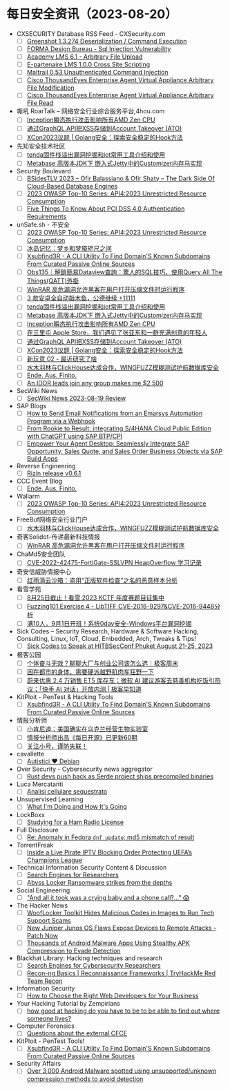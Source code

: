 # 每日安全资讯（2023-08-20）

- CXSECURITY Database RSS Feed - CXSecurity.com
  - [ ] [Greenshot 1.3.274 Deserialization / Command Execution](https://cxsecurity.com/issue/WLB-2023080079)
  - [ ] [FORMA Design Bureau - Sql Injection Vulnerability](https://cxsecurity.com/issue/WLB-2023080078)
  - [ ] [Academy LMS 6.1 - Arbitrary File Upload](https://cxsecurity.com/issue/WLB-2023080077)
  - [ ] [E-partenaire LMS 1.0.0 Cross Site Scripting](https://cxsecurity.com/issue/WLB-2023080076)
  - [ ] [Maltrail 0.53 Unauthenticated Command Injection](https://cxsecurity.com/issue/WLB-2023080075)
  - [ ] [Cisco ThousandEyes Enterprise Agent Virtual Appliance Arbitrary File Modification](https://cxsecurity.com/issue/WLB-2023080074)
  - [ ] [Cisco ThousandEyes Enterprise Agent Virtual Appliance Arbitrary File Read](https://cxsecurity.com/issue/WLB-2023080073)
- 嘶吼 RoarTalk – 网络安全行业综合服务平台,4hou.com
  - [ ] [Inception瞬态执行攻击影响所有AMD Zen CPU](https://www.4hou.com/posts/EXXY)
  - [ ] [通过GraphQL API把XSS存储到Account Takeover (ATO)](https://www.4hou.com/posts/m00G)
  - [ ] [XCon2023议题 | Golang安全：探索安全稳定的Hook方法](https://www.4hou.com/posts/9ABB)
- 先知安全技术社区
  - [ ] [tenda固件栈溢出漏洞挖掘和iot常用工具介绍和使用](https://xz.aliyun.com/t/12793)
  - [ ] [Metabase 高版本JDK下 嵌入式Jetty中的Customizer内存马实现](https://xz.aliyun.com/t/12792)
- Security Boulevard
  - [ ] [BSidesTLV 2023 – Ofir Balassiano & Ofir Shaty – The Dark Side Of Cloud-Based Database Engines](https://securityboulevard.com/2023/08/bsidestlv-2023-ofir-balassiano-ofir-shaty-the-dark-side-of-cloud-based-database-engines/)
  - [ ] [2023 OWASP Top-10 Series: API4:2023 Unrestricted Resource Consumption](https://securityboulevard.com/2023/08/2023-owasp-top-10-series-api42023-unrestricted-resource-consumption/)
  - [ ] [Five Things To Know About PCI DSS 4.0 Authentication Requirements](https://securityboulevard.com/2023/08/five-things-to-know-about-pci-dss-4-0-authentication-requirements/)
- unSafe.sh - 不安全
  - [ ] [2023 OWASP Top-10 Series: API4:2023 Unrestricted Resource Consumption](https://buaq.net/go-174832.html)
  - [ ] [冰岛记忆：梦乡和梦魇咫尺之间](https://buaq.net/go-174831.html)
  - [ ] [Xsubfind3R - A CLI Utility To Find Domain'S Known Subdomains From Curated Passive Online Sources](https://buaq.net/go-174833.html)
  - [ ] [Obs135｜解鎖簡易Dataview查詢：驚人的SQL技巧，使用Query All The Things(QATT)外掛](https://buaq.net/go-174827.html)
  - [ ] [WinRAR 高危漏洞允许黑客在用户打开压缩文件时运行程序](https://buaq.net/go-174834.html)
  - [ ] [3 款安卓全自动敲木鱼，公德继续 +11111](https://buaq.net/go-174822.html)
  - [ ] [tenda固件栈溢出漏洞挖掘和iot常用工具介绍和使用](https://buaq.net/go-174824.html)
  - [ ] [Metabase 高版本JDK下 嵌入式Jetty中的Customizer内存马实现](https://buaq.net/go-174825.html)
  - [ ] [Inception瞬态执行攻击影响所有AMD Zen CPU](https://buaq.net/go-174820.html)
  - [ ] [在三里屯 Apple Store，我们遇见了张亚东和一群充满创意的年轻人](https://buaq.net/go-174819.html)
  - [ ] [通过GraphQL API把XSS存储到Account Takeover (ATO)](https://buaq.net/go-174815.html)
  - [ ] [XCon2023议题 | Golang安全：探索安全稳定的Hook方法](https://buaq.net/go-174816.html)
  - [ ] [新玩意 02 - 最近研究了啥](https://buaq.net/go-174817.html)
  - [ ] [水木羽林与ClickHouse达成合作，WINGFUZZ模糊测试护航数据库安全](https://buaq.net/go-174836.html)
  - [ ] [Ende. Aus. Finito.](https://buaq.net/go-174848.html)
  - [ ] [An IDOR leads join any group makes me $2,500](https://buaq.net/go-174802.html)
- SecWiki News
  - [ ] [SecWiki News 2023-08-19 Review](http://www.sec-wiki.com/?2023-08-19)
- SAP Blogs
  - [ ] [How to Send Email Notifications from an Emarsys Automation Program via a Webhook](https://blogs.sap.com/2023/08/19/how-to-send-email-notifications-from-an-emarsys-automation-program-via-a-webhook/)
  - [ ] [From Rookie to Result: integrating S/4HANA Cloud Public Edition with ChatGPT using SAP BTP/CPI](https://blogs.sap.com/2023/08/19/from-rookie-to-result-integrating-s-4hana-cloud-public-edition-with-chatgpt-using-sap-btp-cpi/)
  - [ ] [Empower Your Agent Desktop: Seamlessly Integrate SAP Opportunity, Sales Quote, and Sales Order Business Objects via SAP Build Apps](https://blogs.sap.com/2023/08/19/integrate-sap-functions-like-opportunity-management-sales-quote-creation-and-sales-order-processing-into-the-agent-desktop-via-sap-build-apps/)
- Reverse Engineering
  - [ ] [Rizin release v0.6.1](https://www.reddit.com/r/ReverseEngineering/comments/15vqqcv/rizin_release_v061/)
- CCC Event Blog
  - [ ] [Ende. Aus. Finito.](https://events.ccc.de/2023/08/19/camp23-endeausfinito/)
- Wallarm
  - [ ] [2023 OWASP Top-10 Series: API4:2023 Unrestricted Resource Consumption](https://lab.wallarm.com/api42023-unrestricted-resource-consumption/)
- FreeBuf网络安全行业门户
  - [ ] [水木羽林与ClickHouse达成合作，WINGFUZZ模糊测试护航数据库安全](https://www.freebuf.com/news/375467.html)
- 奇客Solidot–传递最新科技情报
  - [ ] [WinRAR 高危漏洞允许黑客在用户打开压缩文件时运行程序](https://www.solidot.org/story?sid=75841)
- ChaMd5安全团队
  - [ ] [CVE-2022-42475-FortiGate-SSLVPN HeapOverflow 学习记录](https://mp.weixin.qq.com/s?__biz=MzIzMTc1MjExOQ==&mid=2247509314&idx=1&sn=e37d29fb0e24cce3ba88fe0a9d88ba04&chksm=e89d8d9adfea048c6b33f9ab9e9726d684009303b381dc6bd6b0705db91d88bf0114d8990d54&scene=58&subscene=0#rd)
- 奇安信威胁情报中心
  - [ ] [红雨滴云沙箱：盗用“正版软件检查”之名的恶意样本分析](https://mp.weixin.qq.com/s?__biz=MzI2MDc2MDA4OA==&mid=2247507783&idx=1&sn=baecf32f1f5a89b02a17d3acca63253e&chksm=ea662830dd11a1266cc2a25bfa1f6aba321d823e31e9cbe438b2adda8863df85e2092cf81d3d&scene=58&subscene=0#rd)
- 看雪学苑
  - [ ] [8月25日截止！看雪·2023 KCTF 年度赛题目征集中](https://mp.weixin.qq.com/s?__biz=MjM5NTc2MDYxMw==&mid=2458513713&idx=1&sn=935e4f0f2e585765154e60e7294631be&chksm=b18ec1bb86f948ad6ad8197f698856872b0dd593a5f3446f7c90fd158a80dac976f2b0aba20c&scene=58&subscene=0#rd)
  - [ ] [Fuzzing101 Exercise 4 - LibTIFF CVE-2016-9297&CVE-2016-9448分析](https://mp.weixin.qq.com/s?__biz=MjM5NTc2MDYxMw==&mid=2458513713&idx=2&sn=cad5fa8eaf17f525b1ef7e6b4b53a00d&chksm=b18ec1bb86f948ad847e9ed538f3c1f2780bf8314117555ec06dd10a85c35dbda575e7e7790c&scene=58&subscene=0#rd)
  - [ ] [满10人，9月1日开班！系统0day安全-Windows平台漏洞挖掘](https://mp.weixin.qq.com/s?__biz=MjM5NTc2MDYxMw==&mid=2458513713&idx=3&sn=35dd2369a3bdc8350a871fc6adf81abf&chksm=b18ec1bb86f948ad906cfd19eebf74901c2accfe80d83bcb3f63f4956b37bbac1b5593f579a0&scene=58&subscene=0#rd)
- Sick Codes – Security Research, Hardware & Software Hacking, Consulting, Linux, IoT, Cloud, Embedded, Arch, Tweaks & Tips!
  - [ ] [Sick Codes to Speak at HITBSecConf Phuket August 21-25, 2023](https://sick.codes/sick-codes-to-speak-at-hitbsecconf-phuket-august-21-25-2023/)
- 极客公园
  - [ ] [个体奋斗无效？聊聊大厂与创业公司该怎么选｜极客周末](https://mp.weixin.qq.com/s?__biz=MTMwNDMwODQ0MQ==&mid=2653007515&idx=1&sn=d089ce46324e920e22c599a48bc93b5a&chksm=7e54d32d49235a3b193431d522231a027b2ee1be34a58146876aaf6dfcaa298e2265aa547a38&scene=58&subscene=0#rd)
  - [ ] [困在都市的身体，需要硬派越野肌肉车狂野一下](https://mp.weixin.qq.com/s?__biz=MTMwNDMwODQ0MQ==&mid=2653007514&idx=1&sn=93ed9caa7f917a574a6a5e00868150a3&chksm=7e54d32c49235a3a35a72430d0f71c144264cfed00f9a4f6c09259925db49799f485345bc586&scene=58&subscene=0#rd)
  - [ ] [蔚来优惠 2.4 万销售 ET5 库存车；微软 AI 建议游客去慈善机构吃饭引热议；「快手 AI 对话」开放内测 | 极客早知道](https://mp.weixin.qq.com/s?__biz=MTMwNDMwODQ0MQ==&mid=2653007492&idx=1&sn=80a164fea9b32d9c314466ed3c856ea6&chksm=7e54d33249235a2481fff134afdec9cb633c3daeb4397be0a2da8cebe47ed8514e50b6fc1a51&scene=58&subscene=0#rd)
- KitPloit - PenTest & Hacking Tools
  - [ ] [Xsubfind3R - A CLI Utility To Find Domain'S Known Subdomains From Curated Passive Online Sources](http://www.kitploit.com/2023/08/xsubfind3r-cli-utility-to-find-domains.html)
- 情报分析师
  - [ ] [小肯尼迪：美国确实在乌克兰经营生物实验室](https://mp.weixin.qq.com/s?__biz=MzA3Mjc1MTkwOA==&mid=2650537013&idx=1&sn=c302f02178de1870550736ea4b57a53d&chksm=8716d27eb0615b6883142281bb8dbfe22caef88a3205519cf9a51a8d90c9a346301b76b50e12&scene=58&subscene=0#rd)
  - [ ] [情报分析师出品《每日开源》已更新60期](https://mp.weixin.qq.com/s?__biz=MzA3Mjc1MTkwOA==&mid=2650537013&idx=2&sn=f2437ea928fb77ce1259bc771e44ac4c&chksm=8716d27eb0615b68edab6af5bd576e4f133f481aca04a5bf6cf74d7ec866506cb4464d39f930&scene=58&subscene=0#rd)
  - [ ] [关注小号，谨防失联！](https://mp.weixin.qq.com/s?__biz=MzA3Mjc1MTkwOA==&mid=2650537013&idx=3&sn=8a7f7a1c806b2c88dbac7d611bea4285&chksm=8716d27eb0615b68e26d34e6b4536ac9e55fac89b96172d008dbaf5d748e3a82f2343ac9d2b6&scene=58&subscene=0#rd)
- cavallette
  - [ ] [Autistici ❤️ Debian](https://cavallette.noblogs.org/2023/08/9855)
- Over Security - Cybersecurity news aggregator
  - [ ] [Rust devs push back as Serde project ships precompiled binaries](https://www.bleepingcomputer.com/news/security/rust-devs-push-back-as-serde-project-ships-precompiled-binaries/)
- Luca Mercatanti
  - [ ] [Analisi cellulare sequestrato](https://luca-mercatanti.com/analisi-cellulare-sequestrato/?utm_source=rss&utm_medium=rss&utm_campaign=analisi-cellulare-sequestrato)
- Unsupervised Learning
  - [ ] [What I'm Doing and How It's Going](https://danielmiessler.com/p/what-im-doing-how-its-going)
- LockBoxx
  - [ ] [Studying for a Ham Radio License](http://lockboxx.blogspot.com/2023/08/studying-for-ham-radio-license.html)
- Full Disclosure
  - [ ] [Re: Anomaly in Fedora `dnf update`: md5 mismatch of result](https://seclists.org/fulldisclosure/2023/Aug/22)
- TorrentFreak
  - [ ] [Inside a Live Pirate IPTV Blocking Order Protecting UEFA’s Champions League](https://torrentfreak.com/inside-a-live-pirate-iptv-blocking-order-protecting-uefa-champions-league-230819/)
- Technical Information Security Content & Discussion
  - [ ] [Search Engines for Researchers](https://www.reddit.com/r/netsec/comments/15vgq5g/search_engines_for_researchers/)
  - [ ] [Abyss Locker Ransomware strikes from the depths](https://www.reddit.com/r/netsec/comments/15v23la/abyss_locker_ransomware_strikes_from_the_depths/)
- Social Engineering
  - [ ] ["And all it took was a crying baby and a phone call?..." 😱](https://www.reddit.com/r/SocialEngineering/comments/15vidds/and_all_it_took_was_a_crying_baby_and_a_phone_call/)
- The Hacker News
  - [ ] [WoofLocker Toolkit Hides Malicious Codes in Images to Run Tech Support Scams](https://thehackernews.com/2023/08/wooflocker-toolkit-hides-malicious.html)
  - [ ] [New Juniper Junos OS Flaws Expose Devices to Remote Attacks - Patch Now](https://thehackernews.com/2023/08/new-juniper-junos-os-flaws-expose.html)
  - [ ] [Thousands of Android Malware Apps Using Stealthy APK Compression to Evade Detection](https://thehackernews.com/2023/08/thousands-of-android-malware-apps-using.html)
- Blackhat Library: Hacking techniques and research
  - [ ] [Search Engines for Cybersecurity Researchers](https://www.reddit.com/r/blackhat/comments/15vgz0x/search_engines_for_cybersecurity_researchers/)
  - [ ] [Recon-ng Basics | Reconnaissance Frameworks | TryHackMe Red Team Recon](https://www.reddit.com/r/blackhat/comments/15vnw3c/reconng_basics_reconnaissance_frameworks/)
- Information Security
  - [ ] [How to Choose the Right Web Developers for Your Business](https://www.reddit.com/r/Information_Security/comments/15vbyvk/how_to_choose_the_right_web_developers_for_your/)
- Your Hacking Tutorial by Zempirians
  - [ ] [how good at hacking do you have to be to be able to find out where someone lives?](https://www.reddit.com/r/HowToHack/comments/15v4qky/how_good_at_hacking_do_you_have_to_be_to_be_able/)
- Computer Forensics
  - [ ] [Questions about the external CFCE](https://www.reddit.com/r/computerforensics/comments/15vg2e6/questions_about_the_external_cfce/)
- KitPloit - PenTest Tools!
  - [ ] [Xsubfind3R - A CLI Utility To Find Domain'S Known Subdomains From Curated Passive Online Sources](http://www.kitploit.com/2023/08/xsubfind3r-cli-utility-to-find-domains.html)
- Security Affairs
  - [ ] [Over 3,000 Android Malware spotted using unsupported/unknown compression methods to avoid detection](https://securityaffairs.com/149678/malware/android-malware-using-unsupported-unknown-compression.html)
